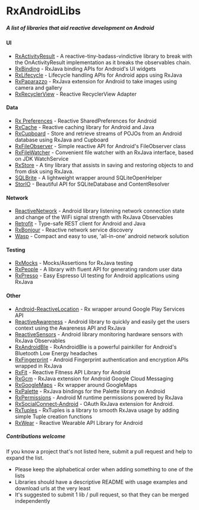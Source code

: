 # RxAndroidLibs
##### A list of libraries that aid reactive development on Android

#### UI
* [RxActivityResult](https://github.com/VictorAlbertos/RxActivityResult) - A reactive-tiny-badass-vindictive library to break with the OnActivityResult implementation as it breaks the observables chain.
* [RxBinding](https://github.com/JakeWharton/RxBinding) - RxJava binding APIs for Android's UI widgets
* [RxLifecycle](https://github.com/trello/RxLifecycle) - Lifecycle handling APIs for Android apps using RxJava
* [RxPaparazzo](https://github.com/FuckBoilerplate/RxPaparazzo) - RxJava extension for Android to take images using camera and gallery 
* [RxRecyclerView](https://github.com/exallium/RxRecyclerView) - Reactive RecyclerView Adapter

#### Data
* [Rx Preferences](https://github.com/f2prateek/rx-preferences) - Reactive SharedPreferences for Android
* [RxCache](https://github.com/VictorAlbertos/RxCache) - Reactive caching library for Android and Java
* [RxCupboard](https://github.com/erickok/RxCupboard) - Store and retrieve streams of POJOs from an Android database using RxJava and Cupboard
* [RxFileObserver](https://github.com/phajduk/RxFileObserver) - Simple reactive API for Android's FileObserver class
* [RxFileWatcher](https://github.com/helmbold/rxfilewatcher) - Convenient file watcher with an RxJava interface, based on JDK WatchService
* [RxStore](https://github.com/Gridstone/RxStore) - A tiny library that assists in saving and restoring objects to and from disk using RxJava.
* [SQLBrite](https://github.com/square/sqlbrite) - A lightweight wrapper around SQLiteOpenHelper
* [StorIO](https://github.com/pushtorefresh/storio) - Beautiful API for SQLiteDatabase and ContentResolver

#### Network
* [ReactiveNetwork](https://github.com/pwittchen/ReactiveNetwork) - Android library listening network connection state and change of the WiFi signal strength with RxJava Observables
* [Retrofit](https://github.com/square/retrofit) - Type-safe REST client for Android and Java
* [RxBonjour](https://github.com/aurae/RxBonjour) - Reactive network service discovery
* [Wasp](https://github.com/orhanobut/wasp) - Compact and easy to use, 'all-in-one' android network solution

#### Testing
* [RxMocks](https://github.com/novoda/rxmocks) - Mocks/Assertions for RxJava testing
* [RxPeople](https://github.com/cesarferreira/RxPeople) - A library with fluent API for generating random user data
* [RxPresso](https://github.com/novoda/rxpresso) - Easy Espresso UI testing for Android applications using RxJava

#### Other
* [Android-ReactiveLocation](https://github.com/mcharmas/Android-ReactiveLocation) - Rx wrapper around Google Play Services API
* [ReactiveAwareness](https://github.com/mauin/reactiveawareness) - Android library to quickly and easily get the users context using the Awareness API and RxJava
* [ReactiveSensors](https://github.com/pwittchen/ReactiveSensors) - Android library monitoring hardware sensors with RxJava Observables
* [RxAndroidBle](https://github.com/Polidea/RxAndroidBle) - RxAndroidBle is a powerful painkiller for Android's Bluetooth Low Energy headaches
* [RxFingerprint](https://github.com/Mauin/RxFingerprint) - Android Fingerprint authentication and encryption APIs wrapped in RxJava
* [RxFit](https://github.com/patloew/RxFit) - Reactive Fitness API Library for Android 
* [RxGcm](https://github.com/VictorAlbertos/RxGcm) - RxJava extension for Android Google Cloud Messaging 
* [RxGoogleMaps](https://github.com/sdoward/RxGoogleMaps) - Rx wrapper around GoogleMaps
* [RxPalette](https://github.com/hzsweers/RxPalette) - RxJava bindings for the Palette library on Android
* [RxPermissions](https://github.com/tbruyelle/RxPermissions) - Android M runtime permissions powered by RxJava
* [RxSocialConnect-Android](https://github.com/FuckBoilerplate/RxSocialConnect-Android) - OAuth RxJava extension for Android.
* [RxTuples](https://github.com/pakoito/RxTuples) - RxTuples is a library to smooth RxJava usage by adding simple Tuple creation functions
* [RxWear](https://github.com/patloew/RxWear) - Reactive Wearable API Library for Android

##### Contributions welcome
If you know a project that's not listed here, submit a pull request and help to expand the list.
* Please keep the alphabetical order when adding something to one of the lists
* Libraries should have a descriptive README with usage examples and download urls at the very least
* It's suggested to submit 1 lib / pull request, so that they can be merged independently
